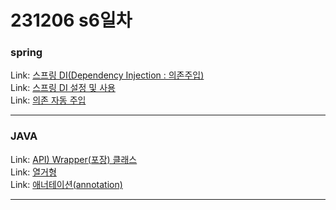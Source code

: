 # 231206 s6일차


### spring

Link: [스프링 DI(Dependency Injection : 의존주입)](https://blog.naver.com/dkumylove/223288786226)<br>
Link: [스프링 DI 설정 및 사용](https://blog.naver.com/dkumylove/223288786296)<br>
Link: [의존 자동 주입](https://blog.naver.com/dkumylove/223288815474)<br>

-------------

### JAVA

Link: [API) Wrapper(포장) 클래스](https://blog.naver.com/dkumylove/223234516469)<br>
Link: [열거형](https://blog.naver.com/dkumylove/223285245284)<br>
Link: [애너테이션(annotation)](https://blog.naver.com/dkumylove/223285248261)<br>

-------------